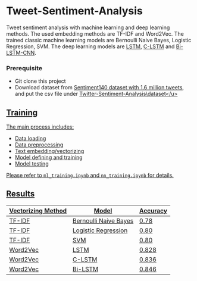 # Tweet-Sentiment-Analysis
Tweet sentiment analysis with machine learning and deep learning methods. The used embedding methods are TF-IDF and Word2Vec. The trained classic machine learning models are Bernoulli Naive Bayes, Logistic Regression, SVM. The deep learning models are [LSTM](https://en.wikipedia.org/wiki/Long_short-term_memory), [C-LSTM](https://arxiv.org/abs/1511.08630) and [Bi-LSTM-CNN](https://ieeexplore.ieee.org/abstract/document/8589431).

### Prerequisite

- Git clone this project
- Download dataset from [Sentiment140 dataset with 1.6 million tweets](https://www.kaggle.com/datasets/kazanova/sentiment140), and put the csv file under <u>Twitter-Sentiment-Analysis\dataset\</u>

## Training

The main process includes:

- Data loading
- Data preprocessing
- Text embedding/vectorizing
- Model defining and training
- Model testing

Please refer to `ml_training.ipynb` and `nn_training.ipynb` for details.

## Results

| Vectorizing Method | Model                 | Accuracy |
| ------------------ | --------------------- | -------- |
| TF-IDF             | Bernoulli Naive Bayes | 0.78     |
| TF-IDF             | Logistic Regression   | 0.80     |
| TF-IDF             | SVM                   | 0.80     |
| Word2Vec           | LSTM                  | 0.828    |
| Word2Vec           | C-LSTM                | 0.836    |
| Word2Vec           | Bi-LSTM               | 0.846    |